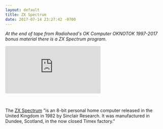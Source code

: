 ```yaml
---
layout: default
title: ZX Spectrum
date: 2017-07-14 23:27:42 -0700
---
```


*At the end of tape from Radiohead's OK Computer OKNOTOK 1997-2017 bonus material there is a ZX Spectrum program.*

<div class="container">
  <iframe src="https://www.youtube.com/embed/JDM5YBS6KMc" frameborder="0" allowfullscreen class="video"></iframe>
</div>

<p><br/></p>

The <a href="https://en.wikipedia.org/wiki/ZX_Spectrum" target="_blank">ZX Spectrum</a> "is an 8-bit personal home computer released in the United Kingdom in 1982 by Sinclair Research. It was manufactured in Dundee, Scotland, in the now closed Timex factory."
